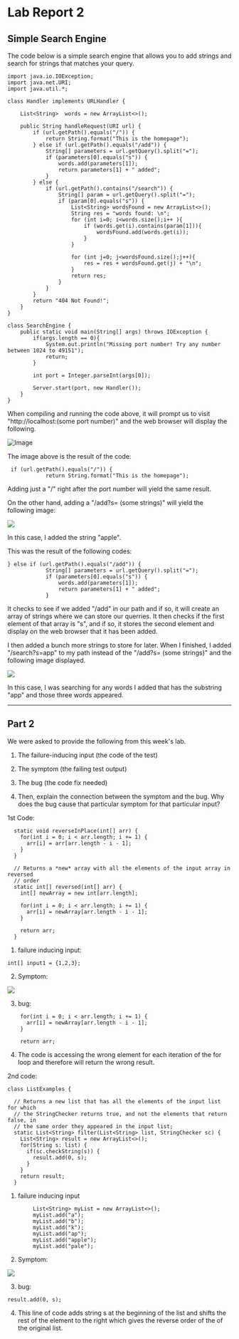 # Lab Report 2
## Simple Search Engine

The code below is a simple search engine that allows you to add strings and search for strings that matches your query.  


```
import java.io.IOException;
import java.net.URI;
import java.util.*;

class Handler implements URLHandler {

    List<String>  words = new ArrayList<>();

    public String handleRequest(URI url) {
        if (url.getPath().equals("/")) {
            return String.format("This is the homepage");
        } else if (url.getPath().equals("/add")) {
            String[] parameters = url.getQuery().split("=");
            if (parameters[0].equals("s")) {
                words.add(parameters[1]);
                return parameters[1] + " added";
            }
        } else {
            if (url.getPath().contains("/search")) {
                String[] param = url.getQuery().split("=");
                if (param[0].equals("s")) {
                    List<String> wordsFound = new ArrayList<>();
                    String res = "words found: \n";
                    for (int i=0; i<words.size();i++ ){
                        if (words.get(i).contains(param[1])){
                            wordsFound.add(words.get(i));
                        }
                    }

                    for (int j=0; j<wordsFound.size();j++){
                        res = res + wordsFound.get(j) + "\n";
                    }
                    return res;
                }
            }
        }
        return "404 Not Found!";
    }
}

class SearchEngine {
    public static void main(String[] args) throws IOException {
        if(args.length == 0){
            System.out.println("Missing port number! Try any number between 1024 to 49151");
            return;
        }

        int port = Integer.parseInt(args[0]);

        Server.start(port, new Handler());
    }
}
```
When compiling and running the code above, it will prompt us to visit "http://localhost:(some port number)" and the web browser will display the following.

![Image](imgs\homepage.JPG)

The image above is the result of the code:
```
 if (url.getPath().equals("/")) {
            return String.format("This is the homepage");
```

Adding just a "/" right after the port number will yield the same result.

On the other hand, adding a "/add?s= (some strings)" will yield the following image:

![](imgs\add-apple.JPG)

In this case, I added the string "apple".

This was the result of the following codes:
```
} else if (url.getPath().equals("/add")) {
            String[] parameters = url.getQuery().split("=");
            if (parameters[0].equals("s")) {
                words.add(parameters[1]);
                return parameters[1] + " added";
            }
```
It checks to see if we added "/add" in our path and if so, it will create an array of strings where we can store our querries. It then checks if the first element of that array is "s", and if so, it stores the second element and display on the web browser that it has been added.

I then added a bunch more strings to store for later. When I finished, I added "/search?s=app" to my path instead of the "/add?s= (some strings)" and the following image displayed.

![](imgs\search.JPG)

In this case, I was searching for any words I added that has the substring "app" and those three words appeared.

_____
## Part 2
We were asked to provide the following from this week's lab.
1. The failure-inducing input (the code of the test)

2. The symptom (the failing test output)

3. The bug (the code fix needed)

4. Then, explain the connection between the symptom and the bug. Why does the bug cause that particular symptom for that particular input?

1st Code:

```
  static void reverseInPlace(int[] arr) {
    for(int i = 0; i < arr.length; i += 1) {
      arr[i] = arr[arr.length - i - 1];
    }
  }

  // Returns a *new* array with all the elements of the input array in reversed
  // order
  static int[] reversed(int[] arr) {
    int[] newArray = new int[arr.length];
    
    for(int i = 0; i < arr.length; i += 1) {
      arr[i] = newArray[arr.length - i - 1];
    }
        
    return arr;
  }
```

1. failure inducing input:
```
int[] input1 = {1,2,3};
```
2. Symptom:

![](./imgs/ArrayTestInducingFailure.JPG)

3. bug:
```
    for(int i = 0; i < arr.length; i += 1) {
      arr[i] = newArray[arr.length - i - 1];
    }
        
    return arr;
```
4. The code is accessing the wrong element for each iteration of the for loop and therefore will return the wrong result.


2nd code:
```
class ListExamples {

  // Returns a new list that has all the elements of the input list for which
  // the StringChecker returns true, and not the elements that return false, in
  // the same order they appeared in the input list;
  static List<String> filter(List<String> list, StringChecker sc) { 
    List<String> result = new ArrayList<>();
    for(String s: list) {
      if(sc.checkString(s)) {
        result.add(0, s);
      }
    }
    return result;
  }
```
1. failure inducing input
```
		List<String> myList = new ArrayList<>();
		myList.add("a");
		myList.add("b");
		myList.add("k");
		myList.add("ap");
		myList.add("apple");
		myList.add("pale");
```
2. Symptom:

![](./imgs/ListTestFailure.JPG)

3. bug:
```
result.add(0, s);
```
4. This line of code adds string s at the beginning of the list and shifts the rest of the element to  the right which gives the reverse order of the of the original list. 

